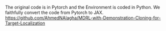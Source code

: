 The original code is in Pytorch and the Environment is coded in Python.
We faithfully convert the code from Pytorch to JAX.
https://github.com/AhmedNAlagha/MDRL-with-Demonstration-Cloning-for-Target-Localization
